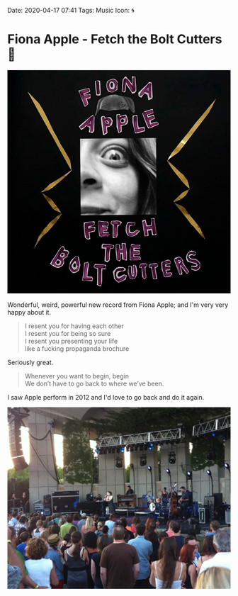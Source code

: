 Date: 2020-04-17 07:41
Tags: Music
Icon: 🌀

# Fiona Apple - Fetch the Bolt Cutters 🎵

![](/_img/2020/2020-04-17_fetch-the-bolt-cutters.jpg)

Wonderful, weird, powerful new record from Fiona Apple; and I'm very very happy about it.

> I resent you for having each other  
> I resent you for being so sure  
> I resent you presenting your life  
> like a fucking propaganda brochure

Seriously great.

> Whenever you want to begin, begin  
> We don’t have to go back to where we’ve been.

I saw Apple perform in 2012 and I'd love to go back and do it again.

![Fiona Apple, Frederik Meijer Gardens (2012)](/_img/2020/2020-04-17_fiona.jpg)


